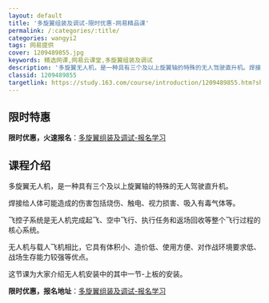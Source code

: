 ```yaml
---
layout: default
title: '多旋翼组装及调试-限时优惠-网易精品课'
permalink: /:categories/:title/
categories: wangyi2
tags: 网易提供
cover: 1209489855.jpg
keywords: 精选网课,网易云课堂,多旋翼组装及调试
description: '多旋翼无人机，是一种具有三个及以上旋翼轴的特殊的无人驾驶直升机。焊接给人体可能造成的伤害包括烧伤、触电、视力损害、吸入有'
classid: 1209489855
targetlink: https://study.163.com/course/introduction/1209489855.htm?share=1&shareId=1025206652&utm_campaign=share&utm_medium=iphoneShare&utm_source=&utm_u=1025206652
---
```


## 限时特惠

**限时优惠，火速报名**：[多旋翼组装及调试-报名学习](https://study.163.com/course/introduction/1209489855.htm?share=1&shareId=1025206652&utm_campaign=share&utm_medium=iphoneShare&utm_source=&utm_u=1025206652)

## 课程介绍

多旋翼无人机，是一种具有三个及以上旋翼轴的特殊的无人驾驶直升机。

焊接给人体可能造成的伤害包括烧伤、触电、视力损害、吸入有毒气体等。

飞控子系统是无人机完成起飞、空中飞行、执行任务和返场回收等整个飞行过程的核心系统。

无人机与载人飞机相比，它具有体积小、造价低、使用方便、对作战环境要求低、战场生存能力较强等优点。

这节课为大家介绍无人机安装中的其中一节-上板的安装。

**限时优惠，报名地址**：[多旋翼组装及调试-报名学习](https://study.163.com/course/introduction/1209489855.htm?share=1&shareId=1025206652&utm_campaign=share&utm_medium=iphoneShare&utm_source=&utm_u=1025206652)

